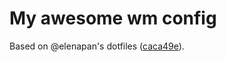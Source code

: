# My awesome wm config

Based on @elenapan's dotfiles ([caca49e](https://github.com/elenapan/dotfiles/tree/caca49e3fa01593690f86f1a0f2ca2051df2e738)).
